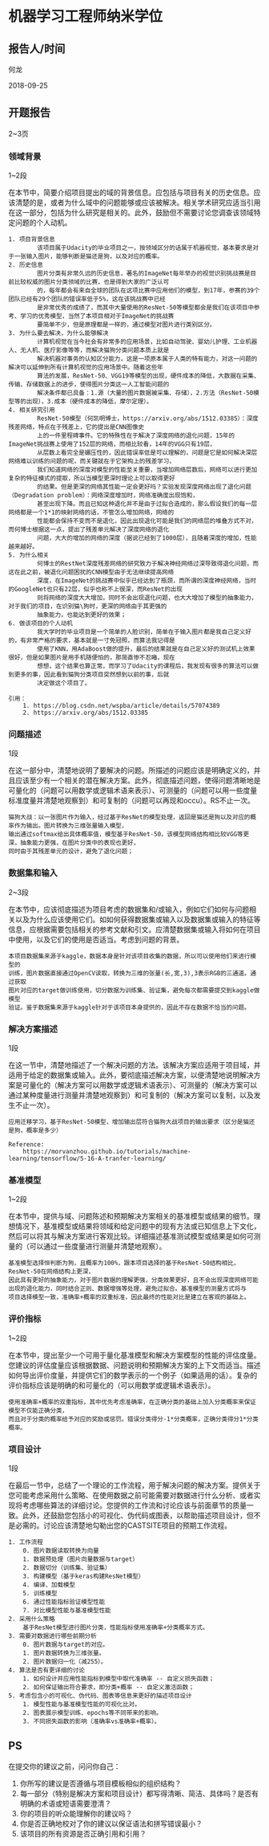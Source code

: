 # 机器学习工程师纳米学位

## 报告人/时间
何龙

2018-09-25

## 开题报告
2~3页

### 领域背景
1~2段

在本节中，简要介绍项目提出的域的背景信息。应包括与项目有关的历史信息。应该清楚的是，或者为什么域中的问题能够或应该被解决。相关学术研究应适当引用在这一部分，包括为什么研究是相关的。此外，鼓励但不需要讨论您调查该领域特定问题的个人动机。

    1. 项目背景信息
            该项目属于Udacity的毕业项目之一，按领域区分的话属于机器视觉，基本要求是对于一张输入图片，能够判断是猫还是狗，以及对应的概率。
    2. 历史信息
            图片分类有非常久远的历史信息，著名的ImageNet每年举办的视觉识别挑战赛是目前比较权威的图片分类领域的比赛，也是得到大家的广泛认可
            的，每年都会有来自全球的团队在这项比赛中应用他们的模型，到17年，参赛的39个团队已经有29个团队的错误率低于5%，这在该挑战赛中已经
            是非常优秀的成绩了，而其中大量使用的ResNet-50等模型都会是我们在该项目中参考、学习的优秀模型，当然了本项目相对于ImageNet的挑战赛
            要简单不少，但是原理都是一样的，通过模型对图片进行类别区分。
    3. 为什么要去解决，为什么能够解决
            计算机视觉在当今社会有非常多的应用场景，比如自动驾驶、婴幼儿护理、工业机器人、无人机、医疗影像等等，而解决猫狗分类问题本质上就是
            解决机器对事务的认知区分能力，这是一项原本属于人类的特有能力，对这一问题的解决可以延伸到所有计算机视觉的应用场景中。随着这些年
            算法的发展，ResNet-50、VGG19等模型的出现，硬件成本的降低，大数据在采集、传输、存储数据上的进步，使得图片分类这一人工智能问题的
            解决条件都已具备：1.源（大量的图片数据被采集、存储），2.方法（ResNet-50模型等的出现），3.成本（硬件成本的降低，摩尔定理）。
    4. 相关研究引用
            ResNet-50模型（何凯明博士，https://arxiv.org/abs/1512.03385）：深度残差网络，特点在于残差上，它的提出是CNN图像史
            上的一件里程碑事件。它的特殊性在于解决了深度网络的退化问题，15年的ImageNet挑战赛上使用了152层的网络，而相比较看，14年的VGG只有19层，
            从层数上看完全是碾压性的，因此错误率低是可以理解的，问题是它是如何解决深层网络难以训练的问题的呢，而关键就在于它架构上的残差学习，
            我们知道网络的深度对模型的性能至关重要，当增加网络层数后，网络可以进行更加复杂的特征模式的提取，所以当模型更深时理论上可以取得更好
            的结果。但是更深的网络其性能一定会更好吗？实验发现深度网络出现了退化问题（Degradation problem）：网络深度增加时，网络准确度出现饱和，
            甚至出现下降。而且已知这种退化并不是由于过拟合造成的，那么假设我们的每一层网络都是一个1*1的映射网络的话，不管怎么增加网络，网络的
            性能都会保持不变而不是退化，因此出现退化可能是我们的网络层的堆叠方式不对，而何博士根据这一点，提出了残差单元解决了深度网络的退化
            问题，大大的增加的网络的深度（据说已经到了1000层），且随着深度的增加，性能越来越好。
    5. 为什么相关
            何博士的RestNet深度残差网络的研究致力于解决神经网络过深导致得退化问题，而这在此之前，被退化问题困扰的CNN模型由于无法继续提高网络
            深度，在ImageNet的挑战赛中似乎已经达到了瓶颈，而所谓的深度神经网络，当时的GoogleNet也只有22层，似乎也称不上很深，而ResNet的出现
            则将网络的深度大大增加，同时不会出现退化问题，也大大增加了模型的抽象能力，对于我们的项目，在识别猫\狗时，更深的网络由于其更强的
            抽象能力，也能达到更好的效果；
    6. 做该项目的个人动机
            我大学时的毕业项目是一个简单的人脸识别，简单在于输入图片都是我自己定义好的，有非常严格的要求，基本就是一寸免冠照，而算法我记得是
            使用了KNN，用AdaBoost做的提升，最后的结果就是在自己定义好的测试机上效果很好，但是如果图片是用手机随便怕的，那简直惨不忍睹，现在
            想想，这个结果也算正常，而学习了Udacity的课程后，我发现有很多的算法可以做到更多的事，因此看到猫狗分类项目突然想到以前的事，后就
            决定做这个项目了。

    引用：
        1. https://blog.csdn.net/wspba/article/details/57074389
        2. https://arxiv.org/abs/1512.03385

### 问题描述
1段

在这一部分中，清楚地说明了要解决的问题。所描述的问题应该是明确定义的，并且应该至少有一个相关的潜在解决方案。此外，彻底描述问题，使得问题清晰地是可量化的（问题可以用数学或逻辑术语来表示）、可测量的（问题可以用一些度量标准度量并清楚地观察到）和可复制的（问题可以再现和occu）。RS不止一次。

    猫狗大战：以一张图片作为输入，经过基于ResNet的模型处理，返回是猫还是狗以及对应的概率作为输出。图片转换为三维张量输入模型，
    输出通过softmax给出具体概率值，模型基于ResNet-50，该模型网络结构相比较VGG等更深，抽象能力更强，在图片分类中的表现也更好，
    同时由于其残差单元的设计，避免了退化问题；

### 数据集和输入
2~3段

在本节中，应该彻底描述为项目考虑的数据集和/或输入，例如它们如何与问题相关以及为什么应该使用它们。如如何获得数据集或输入以及数据集或输入的特征等信息，应根据需要包括相关的参考文献和引文。应清楚数据集或输入将如何在项目中使用，以及它们的使用是否适当。考虑到问题的背景。

    本项目数据集来源于kaggle，数据本身是针对该项目收集的数据，所以可以使用他们来进行模型的
    训练，图片数据直接通过OpenCV读取，转换为三维的张量(长,宽,3),3表示RGB的三通道。通过获取
    图片对应的target做训练使用，切分数据为训练集、验证集，避免每次都需要提交到kaggle做模型
    验证。鉴于数据集来源于kaggle针对于该项目本身提供的，因此不存在数据不恰当的问题。

### 解决方案描述
1段

在这一节中，清楚地描述了一个解决问题的方法。该解决方案应适用于项目域，并适用于给定的数据集或输入。此外，要彻底描述解决方案，以便清楚地说明解决方案是可量化的（解决方案可以用数学或逻辑术语表示）、可测量的（解决方案可以通过某种度量进行测量并清楚地观察到）和可复制的（解决方案可以复制，以及发生不止一次）。

	应用迁移学习，基于ResNet-50模型，增加输出层符合猫狗大战项目的输出要求（区分是猫还是狗，概率是多少）
	
	Reference:
		https://morvanzhou.github.io/tutorials/machine-learning/tensorflow/5-16-A-tranfer-learning/

### 基准模型
1~2段

在本节中，提供与域、问题陈述和预期解决方案相关的基准模型或结果的细节。理想情况下，基准模型或结果将领域和给定问题中的现有方法或已知信息上下文化，然后可以将其与解决方案进行客观比较。详细描述基准测试模型或结果是如何可测量的（可以通过一些度量进行测量并清楚地观察）。

    基准模型选择恒判断为狗，且概率为100%，跟本项目选择的基于ResNet-50结构相比，ResNet-50在网络结构上更深，
    因此具有更好的抽象能力，对于图片数据的理解更强，分类效果更好，且不会出现深度网络可能
    出现的退化能力，同时结合正则、数据增强等处理，避免过拟合。基准模型的测量方式将与
    项目选择模型一致，准确率+概率的双重标准，因此最终的性能对比是建立在客观的基础上。

### 评价指标
1~2段

在本节中，提出至少一个可用于量化基准模型和解决方案模型的性能的评估度量。您建议的评估度量应该根据数据、问题说明和预期解决方案的上下文而适当。描述如何导出评价度量，并提供它们的数学表示的一个例子（如果适用的话）。复杂的评价指标应该是明确的和可量化的（可以用数学或逻辑术语表示）。

    使用准确率+概率的双重指标，其中优先考虑准确率，在正确分类的基础上加入分类概率来保证模型不仅能正确分类，
    而且对于分类的概率给予对应的奖励或惩罚。错误分类得分-1*分类概率，正确分类得分1*分类概率。

### 项目设计
1段

在最后一节中，总结了一个理论的工作流程，用于解决问题的解决方案。提供关于您可能考虑采用什么策略、在使用数据之前可能需要对数据进行什么分析、或者实现将考虑哪些算法的详细讨论。您提供的工作流和讨论应该与前面章节的质量一致。此外，还鼓励您包括小的可视化、伪代码或图表，以帮助描述项目设计，但不是必需的。讨论应该清楚地勾勒出您的CASTSITE项目的预期工作流程。

    1. 工作流程
        0. 图片数据读取转换为向量
        1. 数据预处理（图片向量数据与target）
        2. 数据切分（训练集、验证集）
        3. 构建模型（基于keras构建ResNet模型）
        4. 编译、加载模型
        5. 训练模型
        6. 通过性能指标验证模型性能
        7. 对比模型性能与基准模型性能
    2. 采用什么策略
        基于ResNet模型进行图片分类，性能指标使用准确率+分类概率方式。
    3. 需要对数据进行哪些前期分析
		0. 图片数据与target的对应。	
        1. 图片数据转换为三维张量。
		2. 图片数据归一化（减255）。
    4. 算法是否有更详细的讨论
		1. 如何设计并应用性能指标到模型中取代准确率 -- 自定义损失函数；
		2. 如何保证输出符合要求，即分类+概率 -- 自定义激活函数；
    5. 考虑包含小的可视化、伪代码、图表等信息来更好的描述项目设计
        1. 模型性能与基准模型性能的可视化比对。
        2. 图表展示模型训练、epochs等不同带来的影响。
		3. 不同损失函数的影响（准确率vs准确率+概率）。

## PS
在提交你的建议之前，问问你自己：
1. 你所写的建议是否遵循与项目模板相似的组织结构？
2. 每一部分（特别是解决方案和项目设计）都写得清晰、简洁、具体吗？是否有明确的术语或短语需要澄清？
3. 你的项目的听众能理解你的建议吗？
4. 你是否正确地校对了你的建议以保证语法和拼写错误最小？
5. 该项目的所有资源是否正确引用和引用？
